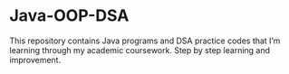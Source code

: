 # Java-OOP-DSA
This repository contains Java programs and DSA practice codes that I’m learning through my academic coursework. Step by step learning and improvement.

